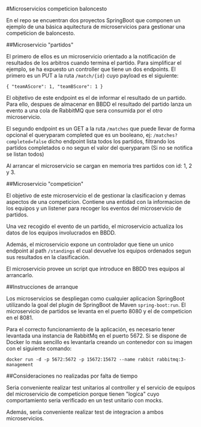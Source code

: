 #Microservicios competicion baloncesto

En el repo se encuentran dos proyectos SpringBoot que componen un ejemplo de una básica aquitectura de microservicios para gestionar una competicion de baloncesto.

##Microservicio "partidos"

El primero de ellos es un microservicio orientado a la notificación de resultados de los arbitros cuando termina el partido. Para simplificar el ejemplo, se ha expuesto un controller que tiene un dos endpoints. El primero es un PUT a la ruta `/match/{id}` cuyo payload es el siguiente:

`
{
    "teamAScore": 1,
    "teamBScore": 1
}
`

El objtetivo de este endpoint es el de informar el resultado de un partido. Para ello, despues de almacenar en BBDD el resultado del partido lanza un evento a una cola de RabbitMQ que sera consumida por el otro microservicio.

El segundo endpoint es un GET a la ruta `/matches` que puede llevar de forma opcional el queryparam completed que es un booleano, ej: `/matches?completed=false` dicho endpoint lista todos los partidos, filtrando los partidos completados o no segun el valor del queryparam (Si no se notifica se listan todos)

Al arrancar el microservicio se cargan en memoria tres partidos con id: 1, 2 y 3.

##Microservicio "competicion"

El objetivo de este microservicio el de gestionar la clasificacion y demas aspectos de una competicion. Contiene una entidad con la informacion de los equipos y un listener para recoger los eventos del microservicio de partidos.

Una vez recogido el evento de un partido, el microservicio actualiza los datos de los equipos involucrados en BBDD.

Además, el microservicio expone un controlador que tiene un unico endpoint al path `/standings` el cual devuelve los equipos ordenados segun sus resultados en la clasificación.

El microservicio provee un script que introduce en BBDD tres equipos al arrancarlo.

##Instrucciones de arranque

Los microservicios se despliegan como cualquier aplicacion SpringBoot utilizando la goal del plugin de SpringBoot de Maven `spring-boot:run`. El microservicio de partidos se levanta en el puerto 8080 y el de competicion en el 8081.

Para el correcto funcionamiento de la aplicación, es necesario tener levantada una instancia de RabbitMq en el puerto 5672. Si se dispone de Docker lo más sencillo es levantarla creando un contenedor con su imagen con el siguiente comando:

`docker run -d -p 5672:5672 -p 15672:15672 --name rabbit rabbitmq:3-management`

##Consideraciones no realizadas por falta de tiempo

Seria conveniente realizar test unitarios al controller y el servicio de equipos del microservicio de competicion porque tienen "logica" cuyo comportamiento seria verificado en un test unitario con mocks.

Además, sería conveniente realizar test de integracion a ambos microservicios.





